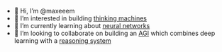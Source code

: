 - 👋 Hi, I’m @maxeeem
- 👀 I’m interested in building [thinking machines](https://doi.org/10.1093/mind/LIX.236.433) 
- 🌱 I’m currently learning about [neural networks](https://www.youtube.com/watch?v=PaCmpygFfXo&list=PLAqhIrjkxbuWI23v9cThsA9GvCAUhRvKZ)
- 💞️ I’m looking to collaborate on building an [AGI](https://youtu.be/fJxHNtPazN0) which combines deep learning with a [reasoning system](https://github.com/maxeeem/NARS-Swift)

<!---
maxeeem/maxeeem is a ✨ special ✨ repository because its `README.md` (this file) appears on your GitHub profile.
You can click the Preview link to take a look at your changes.
--->
